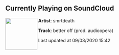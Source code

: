 ## Currently Playing on SoundCloud

[<img align="left" width="100" src="https://i1.sndcdn.com/artworks-000459113895-4trza2-t50x50.jpg">](https://soundcloud.com/smrtdeath/better-off?in=smrtdeath/sets/well-be-alright-1)

**Artist**: smrtdeath 

**Track**: better off (prod. audioopera)

Last updated at 09/03/2020 15:42
